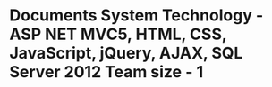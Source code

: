 Documents System
Technology - ASP NET MVC5, HTML, CSS, JavaScript, jQuery, AJAX, SQL Server 2012
Team size - 1
================
